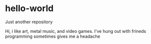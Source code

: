 # hello-world

Just another repository


Hi, i like art, metal music, and video games. 
I've hung out with frineds
programming sometimes gives me a headache

